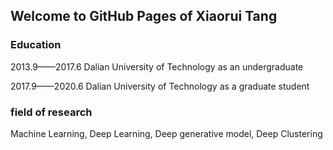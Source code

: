 ## Welcome to GitHub Pages of Xiaorui Tang

### Education
2013.9——2017.6  Dalian University of Technology as an undergraduate

2017.9——2020.6  Dalian University of Technology as a graduate student

### field of research
Machine Learning, Deep Learning, Deep generative model, Deep Clustering 
